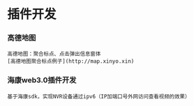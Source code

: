 # 插件开发

### 高德地图 
    高德地图：聚合标点、点击弹出信息窗体
    [高德地图聚合标点例子](http://map.xinyo.xin)
    
### 海康web3.0插件开发
    基于海康sdk，实现NVR设备通过ipv6（IP加端口号外网访问查看视频的效果）
